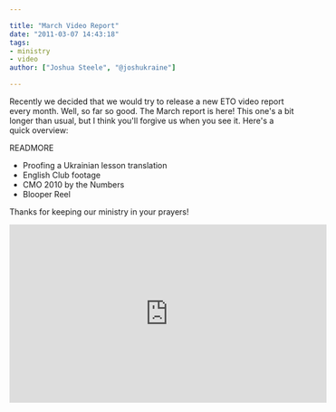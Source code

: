 ```yaml
---

title: "March Video Report"
date: "2011-03-07 14:43:18"
tags:
- ministry
- video
author: ["Joshua Steele", "@joshukraine"]

---
```


Recently we decided that we would try to release a new ETO video report every month. Well, so far so good. The March report is here! This one's a bit longer than usual, but I think you'll forgive us when you see it. Here's a quick overview:

READMORE

* Proofing a Ukrainian lesson translation
* English Club footage
* CMO 2010 by the Numbers
* Blooper Reel

Thanks for keeping our ministry in your prayers!

<iframe width="560" height="315" src="https://www.youtube.com/embed/pR2NILBTW5A" frameborder="0" allowfullscreen></iframe>
